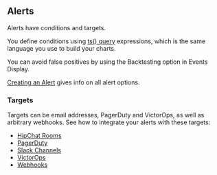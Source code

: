 ## Alerts

Alerts have conditions and targets.

You define conditions using [ts() query]() expressions, which is the same language you
use to build your charts.

You can avoid false positives by using the Backtesting option in Events Display.

[Creating an Alert](https://community.wavefront.com/docs/DOC-1050) gives info on all alert options.

### Targets

Targets can be email addresses, PagerDuty and VictorOps, as well as arbitrary webhooks. See how to integrate your alerts with these targets:

- [HipChat Rooms](https://community.wavefront.com/docs/DOC-1055)
- [PagerDuty](https://community.wavefront.com/docs/DOC-1056)
- [Slack Channels](https://community.wavefront.com/docs/DOC-1183)
- [VictorOps](https://community.wavefront.com/docs/DOC-1251)
- [Webhooks](https://community.wavefront.com/docs/DOC-1054)
